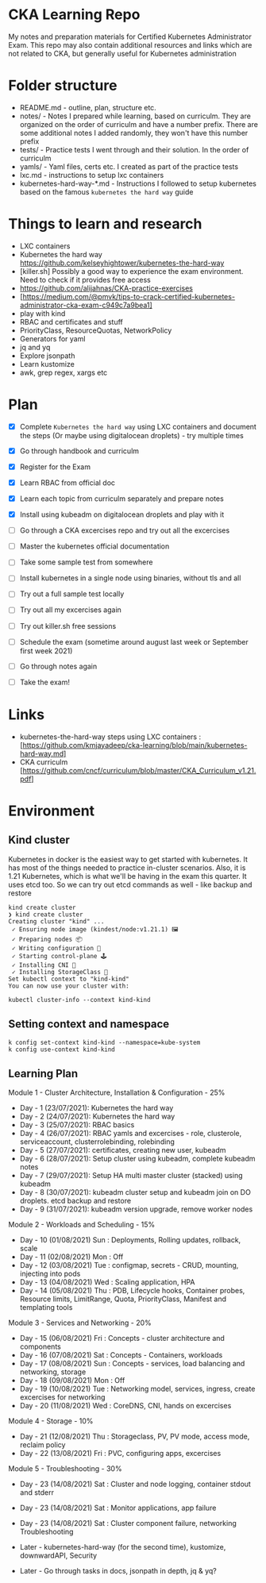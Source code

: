 # CKA Learning Repo

My notes and preparation materials for Certified Kubernetes Administrator Exam. This repo may also contain additional resources and links which are not related to CKA, but generally useful for Kubernetes administration


# Folder structure

* README.md - outline, plan, structure etc.
* notes/ - Notes I prepared while learning, based on curriculm. They are organized on the order of curriculm and have a number prefix. There are some additional notes I added randomly, they won't have this number prefix
* tests/ - Practice tests I went through and their solution. In the order of curriculm
* yamls/ - Yaml files, certs etc. I created as part of the practice tests
* lxc.md - instructions to setup lxc containers
* kubernetes-hard-way-\*.md - Instructions I followed to setup kubernetes based on the famous `kubernetes the hard way` guide

# Things to learn and research

* LXC containers
* Kubernetes the hard way <https://github.com/kelseyhightower/kubernetes-the-hard-way>
* [killer.sh] Possibly a good way to experience the exam environment. Need to check if it provides free access
* <https://github.com/alijahnas/CKA-practice-exercises>
* [https://medium.com/@pmvk/tips-to-crack-certified-kubernetes-administrator-cka-exam-c949c7a9bea1]
* play with kind
* RBAC and certificates and stuff
* PriorityClass, ResourceQuotas, NetworkPolicy
* Generators for yaml
* jq and yq
* Explore jsonpath
* Learn kustomize
* awk, grep regex, xargs etc

# Plan

- [x] Complete `Kubernetes the hard way` using LXC containers and document the steps (Or maybe using digitalocean droplets) - try multiple times
- [x] Go through handbook and curriculm
- [x] Register for the Exam
- [x] Learn RBAC from official doc
- [x] Learn each topic from curriculm separately and prepare notes
- [x] Install using kubeadm on digitalocean droplets and play with it
- [ ] Go through a CKA excercises repo and try out all the excercises
- [ ] Master the kubernetes official documentation
- [ ] Take some sample test from somewhere
- [ ] Install kubernetes in a single node using binaries, without tls and all
- [ ] Try out a full sample test locally
- [ ] Try out all my excercises again
- [ ] Try out killer.sh free sessions
- [ ] Schedule the exam (sometime around august last week or September first week 2021)
- [ ] Go through notes again
- [ ] Take the exam!


# Links

* kubernetes-the-hard-way steps using LXC containers : [https://github.com/kmjayadeep/cka-learning/blob/main/kubernetes-hard-way.md]
* CKA curriculm [https://github.com/cncf/curriculum/blob/master/CKA_Curriculum_v1.21.pdf]

# Environment

## Kind cluster

Kubernetes in docker is the easiest way to get started with kubernetes. It has most of the things needed to practice in-cluster scenarios.
Also, it is 1.21 Kubernetes, which is what we'll be having in the exam this quarter. It uses etcd too. So  we can try out etcd commands as well - like backup and restore


```
kind create cluster
❯ kind create cluster
Creating cluster "kind" ...
 ✓ Ensuring node image (kindest/node:v1.21.1) 🖼
 ✓ Preparing nodes 📦  
 ✓ Writing configuration 📜 
 ✓ Starting control-plane 🕹️ 
 ✓ Installing CNI 🔌 
 ✓ Installing StorageClass 💾 
Set kubectl context to "kind-kind"
You can now use your cluster with:

kubectl cluster-info --context kind-kind
```

## Setting context and namespace

```
k config set-context kind-kind --namespace=kube-system
k config use-context kind-kind
```

## Learning Plan

Module 1 - Cluster Architecture, Installation & Configuration - 25%
* Day - 1 (23/07/2021): Kubernetes the hard way
* Day - 2 (24/07/2021): Kubernetes the hard way
* Day - 3 (25/07/2021): RBAC basics
* Day - 4 (26/07/2021): RBAC yamls and excercises - role, clusterole, serviceaccount, clusterrolebinding, rolebinding
* Day - 5 (27/07/2021): certificates, creating new user, kubeadm
* Day - 6 (28/07/2021): Setup cluster using kubeadm, complete kubeadm notes
* Day - 7 (29/07/2021): Setup HA multi master cluster (stacked) using kubeadm
* Day - 8 (30/07/2021): kubeadm cluster setup and kubeadm join on DO droplets. etcd backup and restore
* Day - 9 (31/07/2021): kubeadm version upgrade, remove worker nodes

Module 2 - Workloads and Scheduling - 15%
* Day - 10 (01/08/2021) Sun : Deployments, Rolling updates, rollback, scale
* Day - 11 (02/08/2021) Mon : Off
* Day - 12 (03/08/2021) Tue : configmap, secrets - CRUD, mounting, injecting into pods
* Day - 13 (04/08/2021) Wed : Scaling application, HPA
* Day - 14 (05/08/2021) Thu : PDB, Lifecycle hooks, Container probes, Resource limits, LimitRange, Quota, PriorityClass, Manifest and templating tools

Module 3 - Services and Networking - 20%
* Day - 15 (06/08/2021) Fri : Concepts - cluster architecture and components
* Day - 16 (07/08/2021) Sat : Concepts - Containers, workloads
* Day - 17 (08/08/2021) Sun : Concepts - services, load balancing and networking, storage
* Day - 18 (09/08/2021) Mon : Off
* Day - 19 (10/08/2021) Tue : Networking model, services, ingress, create excercises for networking
* Day - 20 (11/08/2021) Wed : CoreDNS, CNI, hands on excercises

Module 4 - Storage - 10%
* Day - 21 (12/08/2021) Thu : Storageclass, PV, PV mode, access mode, reclaim policy
* Day - 22 (13/08/2021) Fri : PVC, configuring apps, excercises

Module 5 - Troubleshooting - 30%
* Day - 23 (14/08/2021) Sat : Cluster and node logging, container stdout and stderr
* Day - 23 (14/08/2021) Sat : Monitor applications, app failure
* Day - 23 (14/08/2021) Sat : Cluster component failure, networking Troubleshooting

* Later - kubernetes-hard-way (for the second time), kustomize, downwardAPI, Security
* Later - Go through tasks in docs, jsonpath in depth, jq & yq?
